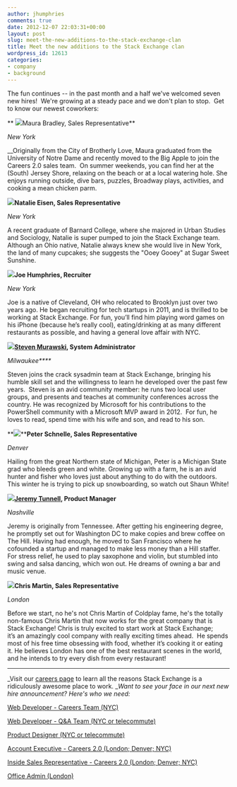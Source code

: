 ```yaml
---
author: jhumphries
comments: true
date: 2012-12-07 22:03:31+00:00
layout: post
slug: meet-the-new-additions-to-the-stack-exchange-clan
title: Meet the new additions to the Stack Exchange clan
wordpress_id: 12613
categories:
- company
- background
---
```


The fun continues -- in the past month and a half we've welcomed seven new hires!  We're growing at a steady pace and we don't plan to stop.  Get to know our newest coworkers:



** ![](/blog/images/2012-12-07-meet-the-new-additions-to-the-stack-exchange-clan/Bradley-Maura3-e1354826980270.jpg)Maura Bradley, Sales Representative**

_New York_

__Originally from the City of Brotherly Love, Maura graduated from the University of Notre Dame and recently moved to the Big Apple to join the Careers 2.0 sales team.  On summer weekends, you can find her at the (South) Jersey Shore, relaxing on the beach or at a local watering hole. She enjoys running outside, dive bars, puzzles, Broadway plays, activities, and cooking a mean chicken parm.



**![](/blog/images/2012-12-07-meet-the-new-additions-to-the-stack-exchange-clan/Eisen-Natalie2-e1354827175469.jpg)Natalie Eisen, Sales Representative**

_New York_

A recent graduate of Barnard College, where she majored in Urban Studies and Sociology, Natalie is super pumped to join the Stack Exchange team. Although an Ohio native, Natalie always knew she would live in New York, the land of many cupcakes; she suggests the "Ooey Gooey" at Sugar Sweet Sunshine.



**![](/blog/images/2012-12-07-meet-the-new-additions-to-the-stack-exchange-clan/Humphries-Joe2-e1354827364802.jpg)Joe Humphries, Recruiter**

_New York_

Joe is a native of Cleveland, OH who relocated to Brooklyn just over two years ago. He began recruiting for tech startups in 2011, and is thrilled to be working at Stack Exchange. For fun, you’ll find him playing word games on his iPhone (because he’s really cool), eating/drinking at as many different restaurants as possible, and having a general love affair with NYC.



**![](/blog/images/2012-12-07-meet-the-new-additions-to-the-stack-exchange-clan/Murawski-Steve1-e1354827547550.jpg)[Steven Murawski](http://stackoverflow.com/users/1233/steven-murawski), System Administrator**

_Milwaukee****_

Steven joins the crack sysadmin team at Stack Exchange, bringing his humble skill set and the willingness to learn he developed over the past few years.  Steven is an avid community member: he runs two local user groups, and presents and teaches at community conferences across the country. He was recognized by Microsoft for his contributions to the PowerShell community with a Microsoft MVP award in 2012.  For fun, he loves to read, spend time with his wife and son, and read to his son.



**![](/blog/images/2012-12-07-meet-the-new-additions-to-the-stack-exchange-clan/Schnelle-Peter1-e1354827743767.jpg)****Peter Schnelle, Sales Representative**

_Denver_

Hailing from the great Northern state of Michigan, Peter is a Michigan State grad who bleeds green and white. Growing up with a farm, he is an avid hunter and fisher who loves just about anything to do with the outdoors. This winter he is trying to pick up snowboarding, so watch out Shaun White!





**![](/blog/images/2012-12-07-meet-the-new-additions-to-the-stack-exchange-clan/Tunnell-Jeremy1-e1354827948513.jpg)[Jeremy Tunnell](http://ux.stackexchange.com/users/20755/jeremy-tunnell), Product Manager**

_Nashville_


Jeremy is originally from Tennessee. After getting his engineering degree, he promptly set out for Washington DC to make copies and brew coffee on The Hill. Having had enough, he moved to San Francisco where he cofounded a startup and managed to make less money than a Hill staffer. For stress relief, he used to play saxophone and violin, but stumbled into swing and salsa dancing, which won out. He dreams of owning a bar and music venue.




**![](/blog/images/2012-12-07-meet-the-new-additions-to-the-stack-exchange-clan/Martin-Chris5-e1354829567911.jpg)Chris Martin, Sales Representative**

_London_


Before we start, no he's not Chris Martin of Coldplay fame, he's the totally non-famous Chris Martin that now works for the great company that is Stack Exchange! Chris is truly excited to start work at Stack Exchange; it’s an amazingly cool company with really exciting times ahead.  He spends most of his free time obsessing with food, whether it’s cooking it or eating it. He believes London has one of the best restaurant scenes in the world, and he intends to try every dish from every restaurant!






* * *



_Visit our [careers page](http://www.stackexchange.com/about/hiring) to learn all the reasons Stack Exchange is a ridiculously awesome place to work. __Want to see your face in our next new hire announcement? Here's who we need:_

[Web Developer - Careers Team (NYC)](http://careers.stackoverflow.com/jobs/16279/stack-overflow-careers-developer-new-york-stack-exchange)

[Web Developer - Q&A Team (NYC or telecommute)](http://careers.stackoverflow.com/jobs/23229/stack-exchange-developer-telecommute-stack-exchange)

[Product Designer (NYC or telecommute)](http://careers.stackoverflow.com/jobs/24481/product-designer-stack-exchange)

[Account Executive - Careers 2.0 (London; Denver; NYC)](http://stackexchange.com/about/hiring/account-executive-careers-2.0)

[Inside Sales Representative - Careers 2.0 (London; Denver; NYC)](http://stackexchange.com/about/hiring/sales-representative-inside-sales-careers-2.0)

[Office Admin (London)](http://stackexchange.com/about/hiring/office-admin-london)


